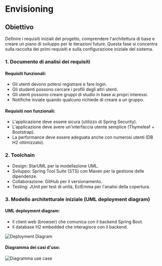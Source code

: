 # Envisioning

## Obiettivo
Definire i requisiti iniziali del progetto, comprendere l'architettura di base e creare un piano di sviluppo per le iterazioni future. 
Questa fase si concentra sulla raccolta dei primi requisiti e sulla configurazione iniziale del sistema.

### 1. Documento di analisi dei requisiti

#### Requisiti funzionali:
- Gli utenti devono potersi registrare e fare login.
- Gli studenti possono cercare i profili degli altri utenti.
- Gli utenti possono creare gruppi di studio in base ai propri interessi.
- Notifiche inviate quando qualcuno richiede di creare a un gruppo.
#### Requisiti non funzionali:
-  L'applicazione deve essere sicura (utilizzo di Spring Security).
-  L'applicazione deve avere un'interfaccia utente semplice (Thymeleaf + Bootstrap).
-  La performance deve essere adeguata anche con numerosi utenti (DB H2 ottimizzato).
### 2. Toolchain
- Design: StarUML per la modellazione UML.
- Sviluppo: Spring Tool Suite (STS) con Maven per la gestione delle dipendenze.
-  Collaborazione: GitHub per il versionamento.
-  Testing: JUnit per test di unità, EclEmma per l'analisi della copertura.
### 3. Modello architetturale iniziale (UML deployment diagram)
#### UML deployment diagram:
- Il client web (browser) che comunica con il backend Spring Boot.
- Il database H2 embedded che interagisce con il backend.

![Deployment Diagram](https://www.planttext.com/api/plantuml/png/LP0n3u8m48Nt_egBEmkZWq5WC4v6I1mCmm4NRInjRG-DCVvtAP6OhlUzz-NbCi_eU1oKy3UfBJeSe3E3DPeqL_nI18uwHdrH98GsFS6gK7A2AtWBWFE9MiYTUNfoZVWiaN2jo3t8_MALTL9V83U6OMkjaXsoDBe1zE1d5j14_euI6Llq58jsAInWBb_JiWsTQ0WaoIRMhc5NrmSuqdqaprv4S8u7qHhsPLw8Z7GVNl85)

#### Diagramma dei casi d'uso:
![Diagramma use case](https://github.com/arashabe/ums/blob/main/images/UseCaseDiagram-ums.jpg)

